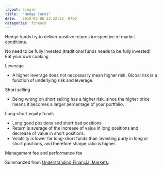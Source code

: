 ```yaml
---
layout: single
title:  "Hedge Funds"
date:   2018-05-08 22:22:52 -0700
categories: finance
---
```


Hedge funds try to deliver positive returns irrespective of market conditions.

No need to be fully invested (traditional funds needs to be fully invested)
Eat your own cooking

Leverage
- A higher leverage does not neccessary mean higher risk. Global risk is a function of underlying risk and leverage.

Short selling
- Being wrong on short selling has a higher risk, since the higher price means it becomes a larger percentage of your portfolio.

Long-short equity funds
- Long good positions and short bad positions
- Return is average of the increase of value in long positions and decrease of value in short positions.
- Volatility is lower for long-short funds than investing purly in long or short positions, and therefore sharpe ratio is higher.

Management fee and performance fee


Summarized from [Understanding Financial Markets](https://www.coursera.org/learn/understanding-financial-markets).
